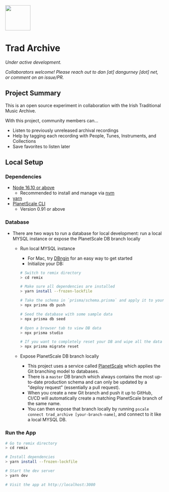 <img src="https://user-images.githubusercontent.com/1173791/140646257-f20de005-dbaf-4c6e-8995-728b3792a4d9.png" height="80" />

# Trad Archive

_Under active development._

_Collaborators welcome! Please reach out to dan [at] dangurney [dot] net, or comment on an issue/PR._

## Project Summary

This is an open source experiment in collaboration with the Irish Traditional Music Archive.

With this project, community members can...

- Listen to previously unreleased archival recordings
- Help by tagging each recording with People, Tunes, Instruments, and Collections
- Save favorites to listen later

## Local Setup

### Dependencies

- [Node 16.10 or above](https://nodejs.org/en/)
  - Recommended to install and manage via [nvm](https://github.com/nvm-sh/nvm#installing-and-updating)
- [yarn](https://classic.yarnpkg.com/lang/en/docs/install/#mac-stable)
- [PlanetScale CLI](https://github.com/planetscale/cli#installation)
  - Version 0.91 or above

### Database

- There are two ways to run a database for local development: run a local MYSQL instance or expose the PlanetScale DB branch locally

  - Run local MYSQL instance

    - For Mac, try [DBngin](https://dbngin.com/) for an easy way to get started
    - Initialize your DB:

    ```sh
    # Switch to remix directory
    > cd remix

    # Make sure all dependencies are installed
    > yarn install --frozen-lockfile

    # Take the schema in `prisma/schema.prisma` and apply it to your local DB
    > npx prisma db push

    # Seed the database with some sample data
    > npx prisma db seed

    # Open a browser tab to view DB data
    > npx prisma studio

    # If you want to completely reset your DB and wipe all the data
    > npx prisma migrate reset
    ```

  - Expose PlanetScale DB branch locally
    - This project uses a service called [PlanetScale](https://planetscale.com/) which applies the Git branching model to databases.
    - There is a `master` DB branch which always contains the most up-to-date production schema and can only be updated by a "deploy request" (essentially a pull request).
    - When you create a new Git branch and push it up to GitHub, CI/CD will automatically create a matching PlanetScale branch of the same name.
    - You can then expose that branch locally by running `pscale connect trad_archive [your-branch-name]`, and connect to it like a local MYSQL DB.

### Run the App

```sh
# Go to remix directory
> cd remix

# Install dependencies
> yarn install --frozen-lockfile

# Start the dev server
> yarn dev

# Visit the app at http://localhost:3000
```
